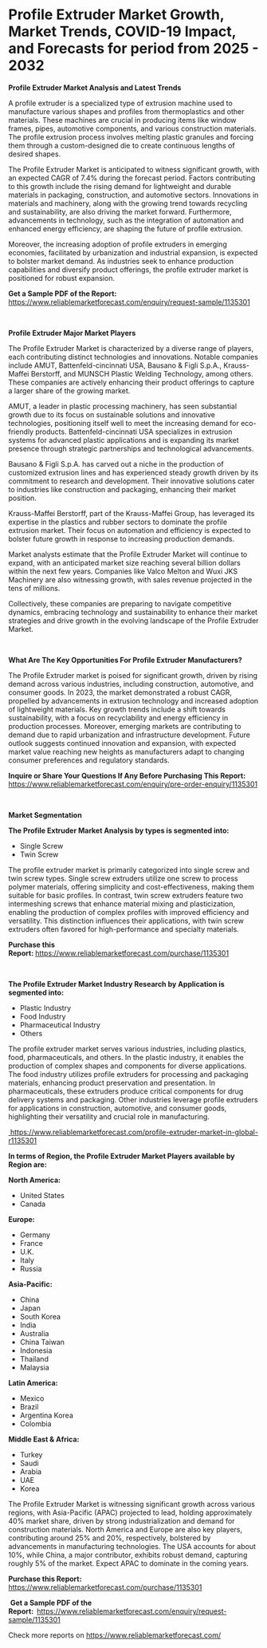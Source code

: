 <p><h1>Profile Extruder Market Growth, Market Trends, COVID-19 Impact, and Forecasts for period from 2025 - 2032</h1></p><p><strong>Profile Extruder Market Analysis and Latest Trends</strong></p>
<p><p>A profile extruder is a specialized type of extrusion machine used to manufacture various shapes and profiles from thermoplastics and other materials. These machines are crucial in producing items like window frames, pipes, automotive components, and various construction materials. The profile extrusion process involves melting plastic granules and forcing them through a custom-designed die to create continuous lengths of desired shapes.</p><p>The Profile Extruder Market is anticipated to witness significant growth, with an expected CAGR of 7.4% during the forecast period. Factors contributing to this growth include the rising demand for lightweight and durable materials in packaging, construction, and automotive sectors. Innovations in materials and machinery, along with the growing trend towards recycling and sustainability, are also driving the market forward. Furthermore, advancements in technology, such as the integration of automation and enhanced energy efficiency, are shaping the future of profile extrusion.</p><p>Moreover, the increasing adoption of profile extruders in emerging economies, facilitated by urbanization and industrial expansion, is expected to bolster market demand. As industries seek to enhance production capabilities and diversify product offerings, the profile extruder market is positioned for robust expansion.</p></p>
<p><strong>Get a Sample PDF of the Report:&nbsp;</strong> <a href="https://www.reliablemarketforecast.com/enquiry/request-sample/1135301?utm_campaign=3182&utm_medium=2&utm_source=Github&utm_content=ia&utm_term=09042025&utm_id=profile-extruder">https://www.reliablemarketforecast.com/enquiry/request-sample/1135301</a></p>
<p>&nbsp;</p>
<p><strong>Profile Extruder Major Market Players</strong></p>
<p><p>The Profile Extruder Market is characterized by a diverse range of players, each contributing distinct technologies and innovations. Notable companies include AMUT, Battenfeld-cincinnati USA, Bausano & Figli S.p.A., Krauss-Maffei Berstorff, and MUNSCH Plastic Welding Technology, among others. These companies are actively enhancing their product offerings to capture a larger share of the growing market.</p><p>AMUT, a leader in plastic processing machinery, has seen substantial growth due to its focus on sustainable solutions and innovative technologies, positioning itself well to meet the increasing demand for eco-friendly products. Battenfeld-cincinnati USA specializes in extrusion systems for advanced plastic applications and is expanding its market presence through strategic partnerships and technological advancements.</p><p>Bausano & Figli S.p.A. has carved out a niche in the production of customized extrusion lines and has experienced steady growth driven by its commitment to research and development. Their innovative solutions cater to industries like construction and packaging, enhancing their market position.</p><p>Krauss-Maffei Berstorff, part of the Krauss-Maffei Group, has leveraged its expertise in the plastics and rubber sectors to dominate the profile extrusion market. Their focus on automation and efficiency is expected to bolster future growth in response to increasing production demands.</p><p>Market analysts estimate that the Profile Extruder Market will continue to expand, with an anticipated market size reaching several billion dollars within the next few years. Companies like Valco Melton and Wuxi JKS Machinery are also witnessing growth, with sales revenue projected in the tens of millions.</p><p>Collectively, these companies are preparing to navigate competitive dynamics, embracing technology and sustainability to enhance their market strategies and drive growth in the evolving landscape of the Profile Extruder Market.</p></p>
<p>&nbsp;</p>
<p><strong>What Are The Key Opportunities For Profile Extruder Manufacturers?</strong></p>
<p><p>The Profile Extruder market is poised for significant growth, driven by rising demand across various industries, including construction, automotive, and consumer goods. In 2023, the market demonstrated a robust CAGR, propelled by advancements in extrusion technology and increased adoption of lightweight materials. Key growth trends include a shift towards sustainability, with a focus on recyclability and energy efficiency in production processes. Moreover, emerging markets are contributing to demand due to rapid urbanization and infrastructure development. Future outlook suggests continued innovation and expansion, with expected market value reaching new heights as manufacturers adapt to changing consumer preferences and regulatory standards.</p></p>
<p><strong>Inquire or Share Your Questions If Any Before Purchasing This Report:</strong> <a href="https://www.reliablemarketforecast.com/enquiry/pre-order-enquiry/1135301?utm_campaign=3182&utm_medium=2&utm_source=Github&utm_content=ia&utm_term=09042025&utm_id=profile-extruder">https://www.reliablemarketforecast.com/enquiry/pre-order-enquiry/1135301</a></p>
<p>&nbsp;</p>
<p><strong>Market Segmentation</strong></p>
<p><strong>The Profile Extruder Market Analysis by types is segmented into:</strong></p>
<p><ul><li>Single Screw</li><li>Twin Screw</li></ul></p>
<p><p>The profile extruder market is primarily categorized into single screw and twin screw types. Single screw extruders utilize one screw to process polymer materials, offering simplicity and cost-effectiveness, making them suitable for basic profiles. In contrast, twin screw extruders feature two intermeshing screws that enhance material mixing and plasticization, enabling the production of complex profiles with improved efficiency and versatility. This distinction influences their applications, with twin screw extruders often favored for high-performance and specialty materials.</p></p>
<p><strong>Purchase this Report:&nbsp;</strong><a href="https://www.reliablemarketforecast.com/purchase/1135301?utm_campaign=3182&utm_medium=2&utm_source=Github&utm_content=ia&utm_term=09042025&utm_id=profile-extruder">https://www.reliablemarketforecast.com/purchase/1135301</a></p>
<p>&nbsp;</p>
<p><strong>The Profile Extruder Market Industry Research by Application is segmented into:</strong></p>
<p><ul><li>Plastic Industry</li><li>Food Industry</li><li>Pharmaceutical Industry</li><li>Others</li></ul></p>
<p><p>The profile extruder market serves various industries, including plastics, food, pharmaceuticals, and others. In the plastic industry, it enables the production of complex shapes and components for diverse applications. The food industry utilizes profile extruders for processing and packaging materials, enhancing product preservation and presentation. In pharmaceuticals, these extruders produce critical components for drug delivery systems and packaging. Other industries leverage profile extruders for applications in construction, automotive, and consumer goods, highlighting their versatility and crucial role in manufacturing.</p></p>
<p><a href="https://www.reliablemarketforecast.com/profile-extruder-market-in-global-r1135301?utm_campaign=3182&utm_medium=2&utm_source=Github&utm_content=ia&utm_term=09042025&utm_id=profile-extruder">&nbsp;https://www.reliablemarketforecast.com/profile-extruder-market-in-global-r1135301</a></p>
<p><strong>In terms of Region, the Profile Extruder Market Players available by Region are:</strong></p>
<p>
    <p> <strong> North America: </strong>
        <ul>
            <li>United States</li>
            <li>Canada</li>
        </ul>
        </p> 
    <p> <strong> Europe: </strong>
        <ul>
            <li>Germany</li>
            <li>France</li>
            <li>U.K.</li>
            <li>Italy</li>
            <li>Russia</li>
        </ul>
        </p> 
    <p> <strong> Asia-Pacific: </strong>
        <ul>
            <li>China</li>
            <li>Japan</li>
            <li>South Korea</li>
            <li>India</li>
            <li>Australia</li>
            <li>China Taiwan</li>
            <li>Indonesia</li>
            <li>Thailand</li>
            <li>Malaysia</li>
        </ul>
        </p> 
    <p> <strong> Latin America: </strong>
        <ul>
            <li>Mexico</li>
            <li>Brazil</li>
            <li>Argentina Korea</li>
            <li>Colombia</li>
        </ul>
        </p> 
    <p> <strong> Middle East & Africa: </strong>
        <ul>
            <li>Turkey</li>
            <li>Saudi</li>
            <li>Arabia</li>
            <li>UAE</li>
            <li>Korea</li>
        </ul>
    </p>
    </p>
<p><p>The Profile Extruder Market is witnessing significant growth across various regions, with Asia-Pacific (APAC) projected to lead, holding approximately 40% market share, driven by strong industrialization and demand for construction materials. North America and Europe are also key players, contributing around 25% and 20%, respectively, bolstered by advancements in manufacturing technologies. The USA accounts for about 10%, while China, a major contributor, exhibits robust demand, capturing roughly 5% of the market. Expect APAC to dominate in the coming years.</p></p>
<p><strong>Purchase this Report: </strong><a href="https://www.reliablemarketforecast.com/purchase/1135301?utm_campaign=3182&utm_medium=2&utm_source=Github&utm_content=ia&utm_term=09042025&utm_id=profile-extruder">https://www.reliablemarketforecast.com/purchase/1135301</a></p>
<p>&nbsp;<strong>Get a Sample PDF of the Report:&nbsp;&nbsp;</strong><a href="https://www.reliablemarketforecast.com/enquiry/request-sample/1135301?utm_campaign=3182&utm_medium=2&utm_source=Github&utm_content=ia&utm_term=09042025&utm_id=profile-extruder">https://www.reliablemarketforecast.com/enquiry/request-sample/1135301</a></p>
<p><strong></strong></p>
<p>Check more reports on <a href="https://www.reliablemarketforecast.com/?utm_campaign=3182&utm_medium=2&utm_source=Github&utm_content=ia&utm_term=09042025&utm_id=profile-extruder">https://www.reliablemarketforecast.com/</a></p>